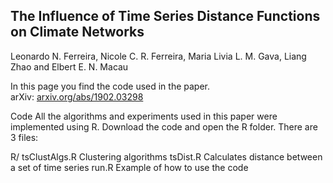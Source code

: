 ## The Influence of Time Series Distance Functions on Climate Networks<br>
Leonardo N. Ferreira, Nicole C. R. Ferreira, Maria Livia L. M. Gava, Liang Zhao and Elbert E. N. Macau

In this page you find the code used in the paper.  
arXiv: [arxiv.org/abs/1902.03298](https://arxiv.org/abs/1902.03298)

Code
All the algorithms and experiments used in this paper were implemented using R. Download the code and open the R folder. There are 3 files:

R/
tsClustAlgs.R
Clustering algorithms
tsDist.R
Calculates distance between a set of time series
run.R
Example of how to use the code
